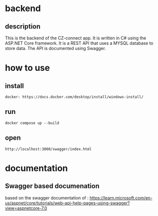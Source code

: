 # backend
## description
This is the backend of the CZ-connect app. It is written in C# using the ASP.NET Core framework. It is a REST API that uses a MYSQL database to store data. The API is documented using Swagger.

# how to use
## install
```
docker: https://docs.docker.com/desktop/install/windows-install/
```
## run
```
docker compose up --build
```
## open
```
http://localhost:3000/swagger/index.html    
```

# documentation
##  Swagger based documenation
based on the swagger documentation of :  https://learn.microsoft.com/en-us/aspnet/core/tutorials/web-api-help-pages-using-swagger?view=aspnetcore-7.0
